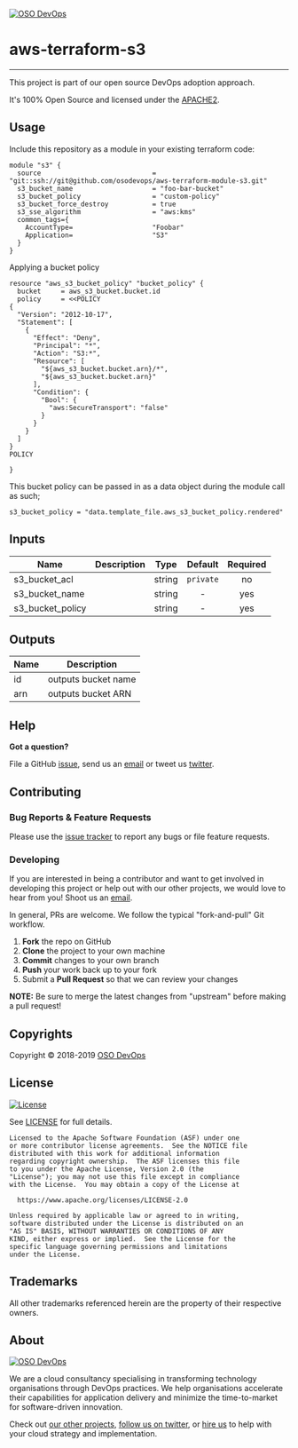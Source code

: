 [![OSO DevOps][logo]](https://osodevops.io)

# aws-terraform-s3
---

This project is part of our open source DevOps adoption approach. 

It's 100% Open Source and licensed under the [APACHE2](LICENSE).

## Usage

Include this repository as a module in your existing terraform code:
```hcl
module "s3" {
  source                            = "git::ssh://git@github.com/osodevops/aws-terraform-module-s3.git"
  s3_bucket_name                    = "foo-bar-bucket"
  s3_bucket_policy                  = "custom-policy"
  s3_bucket_force_destroy           = true
  s3_sse_algorithm                  = "aws:kms"
  common_tags={
    AccountType=                    "Foobar"
    Application=                    "S3"
  }
}
```

Applying a bucket policy

```hcl
resource "aws_s3_bucket_policy" "bucket_policy" {
  bucket     = aws_s3_bucket.bucket.id
  policy     = <<POLICY
{
  "Version": "2012-10-17",
  "Statement": [
    {
      "Effect": "Deny",
      "Principal": "*",
      "Action": "S3:*",
      "Resource": [
        "${aws_s3_bucket.bucket.arn}/*",
        "${aws_s3_bucket.bucket.arn}"
      ],
      "Condition": {
        "Bool": {
          "aws:SecureTransport": "false"
        }
      }
    }
  ]
}
POLICY

}
```
This bucket policy can be passed in as a data object during the module call as such;
```
s3_bucket_policy = "data.template_file.aws_s3_bucket_policy.rendered"
```

## Inputs

| Name | Description | Type | Default | Required |
|------|-------------|:----:|:-----:|:-----:|
| s3_bucket_acl |  | string | `private` | no |
| s3_bucket_name |  | string | - | yes |
| s3_bucket_policy |  | string | - | yes |

## Outputs

| Name | Description |
|------|-------------|
| id | outputs bucket name |
| arn | outputs bucket ARN |

## Help

**Got a question?**

File a GitHub [issue](https://github.com/osodevops/aws-terraform-module-codebuild-packer/issues), send us an [email][email] or tweet us [twitter][twitter].

## Contributing

### Bug Reports & Feature Requests

Please use the [issue tracker](https://github.com/osodevops/aws-terraform-module-codebuild-packer/issues) to report any bugs or file feature requests.

### Developing

If you are interested in being a contributor and want to get involved in developing this project or help out with our other projects, we would love to hear from you! Shoot us an [email][email].

In general, PRs are welcome. We follow the typical "fork-and-pull" Git workflow.

 1. **Fork** the repo on GitHub
 2. **Clone** the project to your own machine
 3. **Commit** changes to your own branch
 4. **Push** your work back up to your fork
 5. Submit a **Pull Request** so that we can review your changes

**NOTE:** Be sure to merge the latest changes from "upstream" before making a pull request!

## Copyrights

Copyright © 2018-2019 [OSO DevOps](https://osodevops.io)

## License 

[![License](https://img.shields.io/badge/License-Apache%202.0-blue.svg)](https://opensource.org/licenses/Apache-2.0) 

See [LICENSE](LICENSE) for full details.

    Licensed to the Apache Software Foundation (ASF) under one
    or more contributor license agreements.  See the NOTICE file
    distributed with this work for additional information
    regarding copyright ownership.  The ASF licenses this file
    to you under the Apache License, Version 2.0 (the
    "License"); you may not use this file except in compliance
    with the License.  You may obtain a copy of the License at

      https://www.apache.org/licenses/LICENSE-2.0

    Unless required by applicable law or agreed to in writing,
    software distributed under the License is distributed on an
    "AS IS" BASIS, WITHOUT WARRANTIES OR CONDITIONS OF ANY
    KIND, either express or implied.  See the License for the
    specific language governing permissions and limitations
    under the License.

## Trademarks

All other trademarks referenced herein are the property of their respective owners.

## About

[![OSO DevOps][logo]][website]

We are a cloud consultancy specialising in transforming technology organisations through DevOps practices. We help organisations accelerate their capabilities for application delivery and minimize the time-to-market for software-driven innovation. 

Check out [our other projects][github], [follow us on twitter][twitter], or [hire us][hire] to help with your cloud strategy and implementation.

  [logo]: https://osodevops.io/assets/images/logo-purple-b3af53cc.svg
  [website]: https://osodevops.io/
  [github]: https://github.com/orgs/osodevops/
  [hire]: https://osodevops.io/contact/
  [linkedin]: https://www.linkedin.com/company/oso-devops
  [twitter]: https://twitter.com/osodevops
  [email]: https://www.osodevops.io/contact/
